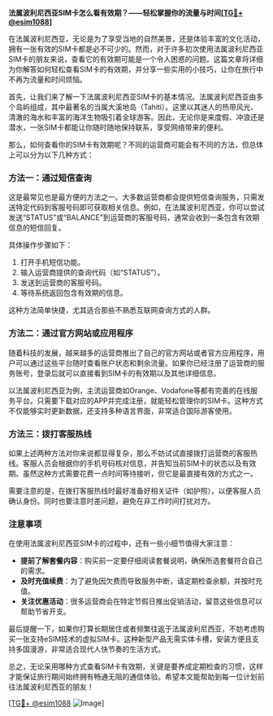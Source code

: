 **法属波利尼西亚SIM卡怎么看有效期？——轻松掌握你的流量与时间[[TG💪+ @esim1088](https://t.me/s/esim1088)]**

在法属波利尼西亚，无论是为了享受当地的自然美景，还是体验丰富的文化活动，拥有一张有效的SIM卡都是必不可少的。然而，对于许多初次使用法属波利尼西亚SIM卡的朋友来说，查看它的有效期可能是一个令人困惑的问题。这篇文章将详细为你解答如何轻松查看SIM卡的有效期，并分享一些实用的小技巧，让你在旅行中不再为流量和时间烦恼。

首先，让我们来了解一下法属波利尼西亚SIM卡的基本情况。法属波利尼西亚由多个岛屿组成，其中最著名的当属大溪地岛（Tahiti）。这里以其迷人的热带风光、清澈的海水和丰富的海洋生物吸引着全球游客。因此，无论你是来度假、冲浪还是潜水，一张SIM卡都能让你随时随地保持联系，享受网络带来的便利。

那么，如何查看你的SIM卡有效期呢？不同的运营商可能会有不同的方法，但总体上可以分为以下几种方式：

### 方法一：通过短信查询

这是最常见也是最方便的方法之一。大多数运营商都会提供短信查询服务，只需发送特定代码到客服号码即可获取相关信息。例如，在法属波利尼西亚，你可以尝试发送“STATUS”或“BALANCE”到运营商的客服号码，通常会收到一条包含有效期信息的短信回复。

具体操作步骤如下：
1. 打开手机短信功能。
2. 输入运营商提供的查询代码（如“STATUS”）。
3. 发送到运营商的客服号码。
4. 等待系统返回包含有效期的信息。

这种方法简单快捷，尤其适合那些不熟悉互联网查询方式的人群。

### 方法二：通过官方网站或应用程序

随着科技的发展，越来越多的运营商推出了自己的官方网站或者官方应用程序，用户可以通过这些平台随时查看账户状态和剩余流量。如果你已经注册了运营商的服务账号，登录后就可以直接看到SIM卡的有效期以及其他详细信息。

以法属波利尼西亚为例，主流运营商如Orange、Vodafone等都有完善的在线服务平台。只需要下载对应的APP并完成注册，就能轻松管理你的SIM卡。这种方式不仅能够实时更新数据，还支持多种语言界面，非常适合国际游客使用。

### 方法三：拨打客服热线

如果上述两种方法对你来说都显得复杂，那么不妨试试直接拨打运营商的客服热线。客服人员会根据你的手机号码核对信息，并告知当前SIM卡的状态以及有效期。虽然这种方式需要花费一点时间等待接听，但它是最直接有效的方式之一。

需要注意的是，在拨打客服热线时最好准备好相关证件（如护照），以便客服人员确认身份。同时也要注意时差问题，避免在非工作时间打扰对方。

### 注意事项

在使用法属波利尼西亚SIM卡的过程中，还有一些小细节值得大家注意：
- **提前了解套餐内容**：购买前一定要仔细阅读套餐说明，确保所选套餐符合自己的需求。
- **及时充值续费**：为了避免因欠费而导致服务中断，请定期检查余额，并按时充值。
- **关注优惠活动**：很多运营商会在特定节假日推出促销活动，留意这些信息可以帮助节省开支。

最后提醒一下，如果你打算长期居住或者频繁往返于法属波利尼西亚，不妨考虑购买一张支持eSIM技术的虚拟SIM卡。这种新型产品无需实体卡槽，安装方便且支持多国漫游，非常适合现代人快节奏的生活方式。

总之，无论采用哪种方式查看SIM卡有效期，关键是要养成定期检查的习惯，这样才能保证旅行期间始终拥有畅通无阻的通信体验。希望本文能帮助到每一位计划前往法属波利尼西亚的朋友！

[[TG💪+ @esim1088](https://t.me/s/esim1088) ![Image](https://i.postimg.cc/4NQfJmqS/Snipaste-2025-05-13-00-14-12.png)]